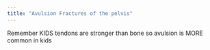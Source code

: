 ```yaml
---
title: "Avulsion Fractures of the pelvis"
---
```

Remember KIDS tendons are stronger than bone so avulsion is MORE common in kids

